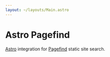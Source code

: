 ```yaml
---
layout: ~/layouts/Main.astro
---
```


# Astro Pagefind

[Astro](https://astro.build) integration for [Pagefind](https://pagefind.app/) static site search.
